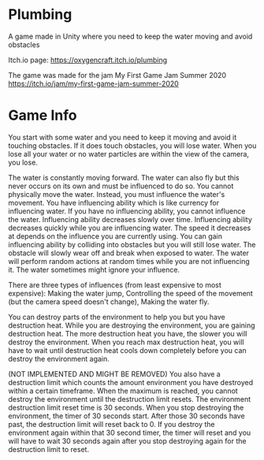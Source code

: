 # Plumbing

A game made in Unity where you need to keep the water moving and avoid obstacles

Itch.io page: https://oxygencraft.itch.io/plumbing

The game was made for the jam My First Game Jam Summer 2020 https://itch.io/jam/my-first-game-jam-summer-2020

# Game Info

You start with some water and you need to keep it moving and avoid it touching obstacles. If it does touch obstacles, you will lose water. When you lose all your water or no water particles are within the view of the camera, you lose.

The water is constantly moving forward. The water can also fly but this never occurs on its own and must be influenced to do so. You cannot physically move the water. Instead, you must influence the water's movement. You have influencing ability which is like currency for influencing water. If you have no influencing ability, you cannot influence the water. Influencing ability decreases slowly over time. Influencing ability decreases quickly while you are influencing water. The speed it decreases at depends on the influence you are currently using. You can gain influencing ability by colliding into obstacles but you will still lose water. The obstacle will slowly wear off and break when exposed to water. The water will perform random actions at random times while you are not influencing it. The water sometimes might ignore your influence.

There are three types of influences (from least expensive to most expensive):
Making the water jump, 
Controlling the speed of the movement (but the camera speed doesn't change), 
Making the water fly. 

You can destroy parts of the environment to help you but you have destruction heat. While you are destroying the environment, you are gaining destruction heat. The more destruction heat you have, the slower you will destroy the environment. When you reach max destruction heat, you will have to wait until destruction heat cools down completely before you can destroy the environment again. 

(NOT IMPLEMENTED AND MIGHT BE REMOVED)
You also have a destruction limit which counts the amount environment you have destroyed within a certain timeframe. When the maximum is reached, you cannot destroy the environment until the destruction limit resets. The environment destruction limit reset time is 30 seconds. When you stop destroying the environment, the timer of 30 seconds start. After those 30 seconds have past, the destruction limit will reset back to 0. If you destroy the environment again within that 30 second timer, the timer will reset and you will have to wait 30 seconds again after you stop destroying again for the destruction limit to reset.
